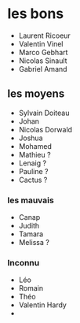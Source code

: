 # les bons

- Laurent Ricoeur
- Valentin Vinel
- Marco Gebhart
- Nicolas Sinault
- Gabriel Amand

## les moyens

- Sylvain Doiteau
- Johan
- Nicolas Dorwald
- Joshua
- Mohamed
- Mathieu ?
- Lenaig ?
- Pauline ?
- Cactus ?

### les mauvais

- Canap
- Judith
- Tamara
- Melissa ?

### Inconnu

- Léo
- Romain
- Théo
- Valentin Hardy
- 